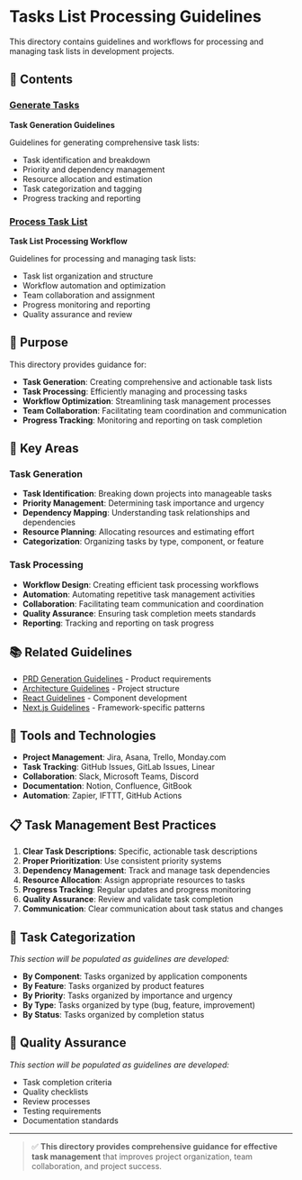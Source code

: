 # Tasks List Processing Guidelines

This directory contains guidelines and workflows for processing and managing task lists in development projects.

## 📁 Contents

### [Generate Tasks](./generate-tasks.md)
**Task Generation Guidelines**

Guidelines for generating comprehensive task lists:
- Task identification and breakdown
- Priority and dependency management
- Resource allocation and estimation
- Task categorization and tagging
- Progress tracking and reporting

### [Process Task List](./process-task-list.md)
**Task List Processing Workflow**

Guidelines for processing and managing task lists:
- Task list organization and structure
- Workflow automation and optimization
- Team collaboration and assignment
- Progress monitoring and reporting
- Quality assurance and review

## 🎯 Purpose

This directory provides guidance for:
- **Task Generation**: Creating comprehensive and actionable task lists
- **Task Processing**: Efficiently managing and processing tasks
- **Workflow Optimization**: Streamlining task management processes
- **Team Collaboration**: Facilitating team coordination and communication
- **Progress Tracking**: Monitoring and reporting on task completion

## 🚀 Key Areas

### Task Generation
- **Task Identification**: Breaking down projects into manageable tasks
- **Priority Management**: Determining task importance and urgency
- **Dependency Mapping**: Understanding task relationships and dependencies
- **Resource Planning**: Allocating resources and estimating effort
- **Categorization**: Organizing tasks by type, component, or feature

### Task Processing
- **Workflow Design**: Creating efficient task processing workflows
- **Automation**: Automating repetitive task management activities
- **Collaboration**: Facilitating team communication and coordination
- **Quality Assurance**: Ensuring task completion meets standards
- **Reporting**: Tracking and reporting on task progress

## 📚 Related Guidelines

- [PRD Generation Guidelines](../prds_generation/) - Product requirements
- [Architecture Guidelines](../architecture/) - Project structure
- [React Guidelines](../react/) - Component development
- [Next.js Guidelines](../nextjs/) - Framework-specific patterns

## 🔧 Tools and Technologies

- **Project Management**: Jira, Asana, Trello, Monday.com
- **Task Tracking**: GitHub Issues, GitLab Issues, Linear
- **Collaboration**: Slack, Microsoft Teams, Discord
- **Documentation**: Notion, Confluence, GitBook
- **Automation**: Zapier, IFTTT, GitHub Actions

## 📋 Task Management Best Practices

1. **Clear Task Descriptions**: Specific, actionable task descriptions
2. **Proper Prioritization**: Use consistent priority systems
3. **Dependency Management**: Track and manage task dependencies
4. **Resource Allocation**: Assign appropriate resources to tasks
5. **Progress Tracking**: Regular updates and progress monitoring
6. **Quality Assurance**: Review and validate task completion
7. **Communication**: Clear communication about task status and changes

## 🎨 Task Categorization

*This section will be populated as guidelines are developed:*

- **By Component**: Tasks organized by application components
- **By Feature**: Tasks organized by product features
- **By Priority**: Tasks organized by importance and urgency
- **By Type**: Tasks organized by type (bug, feature, improvement)
- **By Status**: Tasks organized by completion status

## 🧪 Quality Assurance

*This section will be populated as guidelines are developed:*

- Task completion criteria
- Quality checklists
- Review processes
- Testing requirements
- Documentation standards

---

> ✅ **This directory provides comprehensive guidance for effective task management** that improves project organization, team collaboration, and project success.
